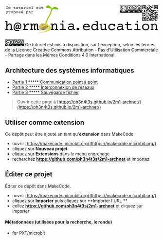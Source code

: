 ![logo Harmonia](https://github.com/ph3n4t3s/2m1-archnet/blob/master/img/Harmonia_v4.jpg?raw=true)

![logo CC](https://github.com/ph3n4t3s/2m1-archnet/blob/master/img/cc.png?raw=true)
Ce tutoriel est mis à disposition, sauf exception, selon les termes de la Licence Creative Commons Attribution - Pas d'Utilisation Commerciale - Partage dans les Mêmes Conditions 4.0 International.  

## Architecture des systèmes informatiques
* [Partie 1 ***** ](/2m1-archnet/2M1-ArchNet)    [Communication point à point](https://makecode.microbit.org/#tutorial:github:ph3n4t3s/2m1-archnet/2M1-ArchNet)
* [Partie 2 ***** ](/2m2-archnet/1M2-ArchNet)    [Interconnexion de réseaux](https://makecode.microbit.org/#tutorial:github:ph3n4t3s/2m2-archnet/2M2-ArchNet)
* [Partie 3 ***** ](/2m3-archnet/1M3-ArchNet)    [Sauvegarde fichier](https://makecode.microbit.org/#tutorial:github:ph3n4t3s/2m3-archnet/2M3-ArchNet)


> Ouvrir cette page à [https://ph3n4t3s.github.io/2m1-archnet/](https://ph3n4t3s.github.io/2m1-archnet/)

## Utiliser comme extension

Ce dépôt peut être ajouté en tant qu'**extension** dans MakeCode.

* ouvrir [https://makecode.microbit.org/](https://makecode.microbit.org/)
* cliquez sur **Nouveau projet**
* cliquez sur **Extensions** dans le menu engrenage
* recherchez **https://github.com/ph3n4t3s/2m1-archnet** et importez

## Éditer ce projet

Éditer ce dépôt dans MakeCode.

* ouvrir [https://makecode.microbit.org/](https://makecode.microbit.org/)
* cliquez sur **Importer** puis cliquez sur **Importer l'URL **
* collez **https://github.com/ph3n4t3s/2m1-archnet** et cliquez sur importer

#### Métadonnées (utilisées pour la recherche, le rendu)

* for PXT/microbit
<script src="https://makecode.com/gh-pages-embed.js"></script><script>makeCodeRender("{{ site.makecode.home_url }}", "{{ site.github.owner_name }}/{{ site.github.repository_name }}");</script>
